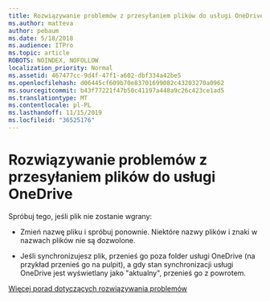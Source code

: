```yaml
---
title: Rozwiązywanie problemów z przesyłaniem plików do usługi OneDrive
ms.author: matteva
author: pebaum
ms.date: 5/18/2018
ms.audience: ITPro
ms.topic: article
ROBOTS: NOINDEX, NOFOLLOW
localization_priority: Normal
ms.assetid: 467477cc-9d4f-47f1-a602-dbf334a42be5
ms.openlocfilehash: d06445cf609b70e83701699082c43203270a0962
ms.sourcegitcommit: b43f77221f47b50c41197a448a9c26c423ce1ad5
ms.translationtype: MT
ms.contentlocale: pl-PL
ms.lasthandoff: 11/15/2019
ms.locfileid: "36525176"
---
```

# <a name="fix-problems-uploading-files-to-onedrive"></a>Rozwiązywanie problemów z przesyłaniem plików do usługi OneDrive

Spróbuj tego, jeśli plik nie zostanie wgrany:
  
- Zmień nazwę pliku i spróbuj ponownie. Niektóre nazwy plików i znaki w nazwach plików nie są dozwolone. 
    
- Jeśli synchronizujesz plik, przenieś go poza folder usługi OneDrive (na przykład przenieś go na pulpit), a gdy stan synchronizacji usługi OneDrive jest wyświetlany jako "aktualny", przenieś go z powrotem. 
    
[Więcej porad dotyczących rozwiązywania problemów](https://go.microsoft.com/fwlink/?linkid=873155)
  

